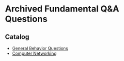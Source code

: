 # Archived Fundamental Q&amp;A Questions
## Catalog
- [General Behavior Questions]()
- [Computer Networking]()
